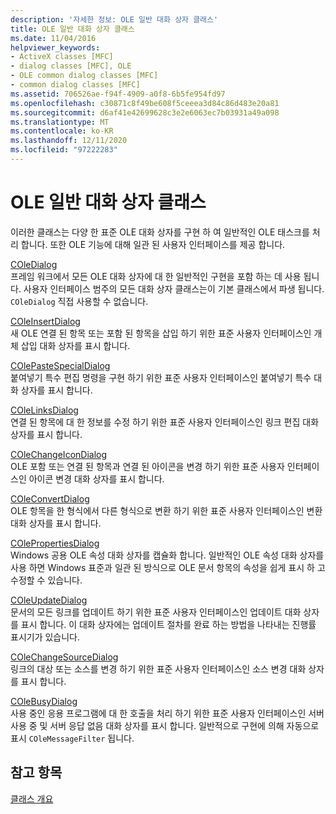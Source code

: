 ```yaml
---
description: '자세한 정보: OLE 일반 대화 상자 클래스'
title: OLE 일반 대화 상자 클래스
ms.date: 11/04/2016
helpviewer_keywords:
- ActiveX classes [MFC]
- dialog classes [MFC], OLE
- OLE common dialog classes [MFC]
- common dialog classes [MFC]
ms.assetid: 706526ae-f94f-4909-a0f8-6b5fe954fd97
ms.openlocfilehash: c30871c8f49be608f5ceeea3d84c86d483e20a81
ms.sourcegitcommit: d6af41e42699628c3e2e6063ec7b03931a49a098
ms.translationtype: MT
ms.contentlocale: ko-KR
ms.lasthandoff: 12/11/2020
ms.locfileid: "97222283"
---
```

# <a name="ole-common-dialog-classes"></a>OLE 일반 대화 상자 클래스

이러한 클래스는 다양 한 표준 OLE 대화 상자를 구현 하 여 일반적인 OLE 태스크를 처리 합니다. 또한 OLE 기능에 대해 일관 된 사용자 인터페이스를 제공 합니다.

[COleDialog](reference/coledialog-class.md)<br/>
프레임 워크에서 모든 OLE 대화 상자에 대 한 일반적인 구현을 포함 하는 데 사용 됩니다. 사용자 인터페이스 범주의 모든 대화 상자 클래스는이 기본 클래스에서 파생 됩니다. `COleDialog` 직접 사용할 수 없습니다.

[COleInsertDialog](reference/coleinsertdialog-class.md)<br/>
새 OLE 연결 된 항목 또는 포함 된 항목을 삽입 하기 위한 표준 사용자 인터페이스인 개체 삽입 대화 상자를 표시 합니다.

[COlePasteSpecialDialog](reference/colepastespecialdialog-class.md)<br/>
붙여넣기 특수 편집 명령을 구현 하기 위한 표준 사용자 인터페이스인 붙여넣기 특수 대화 상자를 표시 합니다.

[COleLinksDialog](reference/colelinksdialog-class.md)<br/>
연결 된 항목에 대 한 정보를 수정 하기 위한 표준 사용자 인터페이스인 링크 편집 대화 상자를 표시 합니다.

[COleChangeIconDialog](reference/colechangeicondialog-class.md)<br/>
OLE 포함 또는 연결 된 항목과 연결 된 아이콘을 변경 하기 위한 표준 사용자 인터페이스인 아이콘 변경 대화 상자를 표시 합니다.

[COleConvertDialog](reference/coleconvertdialog-class.md)<br/>
OLE 항목을 한 형식에서 다른 형식으로 변환 하기 위한 표준 사용자 인터페이스인 변환 대화 상자를 표시 합니다.

[COlePropertiesDialog](reference/colepropertiesdialog-class.md)<br/>
Windows 공용 OLE 속성 대화 상자를 캡슐화 합니다. 일반적인 OLE 속성 대화 상자를 사용 하면 Windows 표준과 일관 된 방식으로 OLE 문서 항목의 속성을 쉽게 표시 하 고 수정할 수 있습니다.

[COleUpdateDialog](reference/coleupdatedialog-class.md)<br/>
문서의 모든 링크를 업데이트 하기 위한 표준 사용자 인터페이스인 업데이트 대화 상자를 표시 합니다. 이 대화 상자에는 업데이트 절차를 완료 하는 방법을 나타내는 진행률 표시기가 있습니다.

[COleChangeSourceDialog](reference/colechangesourcedialog-class.md)<br/>
링크의 대상 또는 소스를 변경 하기 위한 표준 사용자 인터페이스인 소스 변경 대화 상자를 표시 합니다.

[COleBusyDialog](reference/colebusydialog-class.md)<br/>
사용 중인 응용 프로그램에 대 한 호출을 처리 하기 위한 표준 사용자 인터페이스인 서버 사용 중 및 서버 응답 없음 대화 상자를 표시 합니다. 일반적으로 구현에 의해 자동으로 표시 `COleMessageFilter` 됩니다.

## <a name="see-also"></a>참고 항목

[클래스 개요](class-library-overview.md)
